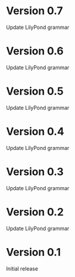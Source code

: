 # Version 0.7

Update LilyPond grammar

# Version 0.6

Update LilyPond grammar

# Version 0.5

Update LilyPond grammar

# Version 0.4

Update LilyPond grammar

# Version 0.3

Update LilyPond grammar

# Version 0.2

Update LilyPond grammar

# Version 0.1

Initial release
